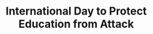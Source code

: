 ---
title: International Day to Protect Education from Attack
month: September
name: International Day to Protect Education from Attack
un-resolution: A/RES/74/275
url: 
organisations:
- United Nations
SDGs:
- 4
- 10
- 16
---